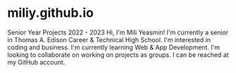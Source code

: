 # miliy.github.io
Senior Year Projects 2022 - 2023
Hi, I'm Mili Yeasmin!
I'm currently a senior in Thomas A. Edison Career & Technical High School.
I'm interested in coding and business.
I'm currently learning Web & App Development.
I'm looking to collaborate on working on projects as groups.
I can be reached at my GitHub account.
